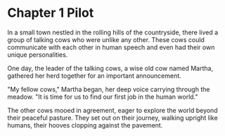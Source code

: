 # Chapter 1 Pilot

In a small town nestled in the rolling hills of the countryside, there lived a group of talking cows who were unlike any other. These cows could communicate with each other in human speech and even had their own unique personalities.

One day, the leader of the talking cows, a wise old cow named Martha, gathered her herd together for an important announcement.

"My fellow cows," Martha began, her deep voice carrying through the meadow. "It is time for us to find our first job in the human world."

The other cows mooed in agreement, eager to explore the world beyond their peaceful pasture. They set out on their journey, walking upright like humans, their hooves clopping against the pavement.

